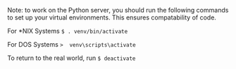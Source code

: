 Note: to work on the Python server, you should run the following commands to set up your virtual environments.
This ensures compatability of code.

For \*NIX Systems
```$ . venv/bin/activate ```

For DOS Systems
```>  venv\scripts\activate ```

To return to the real world, run
```$ deactivate```
